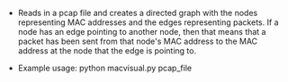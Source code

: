 - Reads in a pcap file and creates a directed graph with the nodes representing MAC addresses and the edges representing packets. If a node has an edge pointing to another node, then that means that a packet has been sent from that node's MAC address to the MAC address at the node that the edge is pointing to.

- Example usage: python macvisual.py pcap_file
